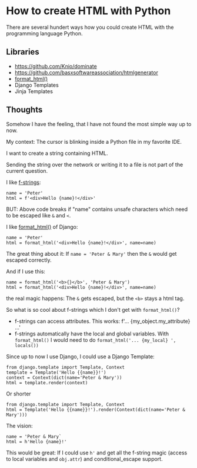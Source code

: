# How to create HTML with Python

There are several hundert ways how you could create HTML with the
programming language Python.

## Libraries

* https://github.com/Knio/dominate
* https://github.com/basxsoftwareassociation/htmlgenerator
* [format_html()](https://docs.djangoproject.com/en/dev/ref/utils/#django.utils.html.format_html)
* Django Templates
* Jinja Templates

## Thoughts

Somehow I have the feeling, that I have not found the most simple way up to now.

My context: The cursor is blinking inside a Python file in my favorite IDE.

I want to create a string containing HTML.

Sending the string over the network or writing it to a file is not part of the
current question.

I like [f-strings](https://docs.python.org/3/tutorial/inputoutput.html#formatted-string-literals):

```
name = 'Peter'
html = f'<div>Hello {name}!</div>'
```

BUT: Above code breaks if "name" contains unsafe characters which need to be escaped like `&` and `<`.

I like [format_html()](https://docs.djangoproject.com/en/3.1/ref/utils/#django.utils.html.format_html) of Django:

```
name = 'Peter'
html = format_html('<div>Hello {name}!</div>', name=name)
```

The great thing about it: If `name = 'Peter & Mary'` then the `&` would get escaped correctly.

And if I use this:
```
name = format_html('<b>{}</b>', 'Peter & Mary')
html = format_html('<div>Hello {name}!</div>', name=name)
```

the real magic happens: The `&` gets escaped, but the `<b>` stays a html tag.

So what is so cool about f-strings which I don't get with `format_html()`?

- f-strings can access attributes. This works: f'... {my_object.my_attribute} ...'
- f-strings automatically have the local and global variables. With `format_html()` I would need to do `format_html('... {my_local} ', locals())`

Since up to now I use Django, I could use a Django Template:

```
from django.template import Template, Context
template = Template('Hello {{name}}!')
context = Context(dict(name='Peter & Mary'))
html = template.render(context)
```

Or shorter
```
from django.template import Template, Context
html = Template('Hello {{name}}!').render(Context(dict(name='Peter & Mary')))
```

The vision:

```
name = 'Peter & Mary`
html = h'Hello {name}!'
```

This would be great: If I could use `h'` and get all the f-string magic (access to local variables and `obj.attr`) and conditional_escape support.

